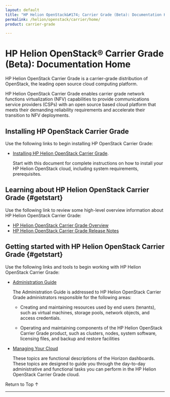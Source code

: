 ```yaml
---
layout: default
title: "HP Helion OpenStack&#174; Carrier Grade (Beta): Documentation Home"
permalink: /helion/openstack/carrier/home/
product: carrier-grade

---
```

<!--UNDER REVISION-->


<script>

function PageRefresh {
onLoad="window.refresh"
}

PageRefresh();

</script>

# HP Helion OpenStack&#174; Carrier Grade (Beta): Documentation Home

<!-- From HP/WR OpenStack Summit press release  http://www.windriver.com/news/press/pr.html?ID=13261-->

HP Helion OpenStack Carrier Grade is a carrier-grade distribution of OpenStack, the leading open source cloud computing platform. 

HP Helion OpenStack Carrier Grade enables carrier grade network functions virtualization (NFV) capabilities to provide communications service providers (CSPs) with an open source based cloud platform that meets their demanding reliability requirements and accelerate their transition to NFV deployments. 

## Installing HP OpenStack Carrier Grade

Use the following links to begin installing HP OpenStack Carrier Grade:

* [Installing HP Helion OpenStack Carrier Grade](/helion/openstack/carrier/install/bm/overview/). 

	Start with this document for complete instructions on how to install your HP Helion OpenStack cloud, including system requirements, prerequisites.

## Learning about HP Helion OpenStack Carrier Grade {#getstart}

Use the following link to review some high-level overview information about HP Helion OpenStack Carrier Grade: 

* [HP Helion OpenStack Carrier Grade Overview](/helion/openstack/carrier/overview/)
* [HP Helion OpenStack Carrier Grade Release Notes](http://gaf2871b9d2d13cf45c1306b35bf01764.cdn.hpcloudsvc.com/HP_Helion_OpenStack_Carrier_Grade_Release_Notes.pdf)

## Getting started with HP Helion OpenStack Carrier Grade {#getstart}

Use the following links and tools to begin working with HP Helion OpenStack Carrier Grade:


* [Administration Guide](http://gaf2871b9d2d13cf45c1306b35bf01764.cdn.hpcloudsvc.com/HP_Helion_OpenStack_Carrier_Grade_Administration_Guide.pdf) 

	The Administration Guide is addressed to HP Helion OpenStack Carrier Grade administrators responsible for the following areas:

	* Creating and maintaining resources used by end users (tenants), such as virtual machines, storage pools, network objects, and access credentials.

	* Operating and maintaining components of the HP Helion OpenStack Carrier Grade product, such as clusters,
nodes, system software, licensing files, and backup and restore facilities

* [Managing Your Cloud](/helion/commercial/carrier/dashboard/managing/)

	These topics are functional descriptions of the Horizon dashboards. These topics are designed to guide you through the day-to-day administrative and functional tasks you can perform in the HP Helion OpenStack Carrier Grade cloud.

<!-- Hide for alpha * [HP Helion OpenStack Carrier Grade WindRiver Integration Overview](/helion/openstack/carrier/wr/overview/) -->



<a href="#top" style="padding:14px 0px 14px 0px; text-decoration: none;"> Return to Top &#8593; </a>

----

